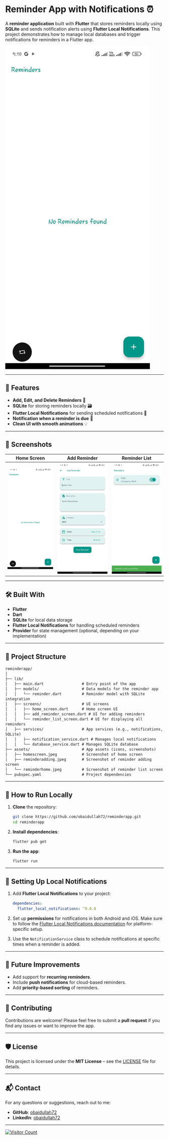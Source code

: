 # Reminder App with Notifications ⏰

A **reminder application** built with **Flutter** that stores reminders locally using **SQLite** and sends notification alerts using **Flutter Local Notifications**. This project demonstrates how to manage local databases and trigger notifications for reminders in a Flutter app.

![Home Screen](assets/homescreen.jpeg)

---

## 🚀 Features
- **Add, Edit, and Delete Reminders** 📝  
- **SQLite** for storing reminders locally 🗃️  
- **Flutter Local Notifications** for sending scheduled notifications 📅  
- **Notification when a reminder is due** 🔔  
- **Clean UI with smooth animations** 💡

---

## 📸 Screenshots

| Home Screen      | Add Reminder       | Reminder List       |
|------------------|--------------------|---------------------|
| ![Home Screen](assets/homescreen.jpeg) | ![Add Reminder](assets/reminderadding.jpeg) | ![Reminder List](assets/reminderhome.jpeg) |

---

## 🛠️ Built With
- **Flutter**  
- **Dart**  
- **SQLite** for local data storage  
- **Flutter Local Notifications** for handling scheduled reminders  
- **Provider** for state management (optional, depending on your implementation)

---

## 📂 Project Structure
```plaintext
reminderapp/
│
├── lib/
│   ├── main.dart                 # Entry point of the app
│   ├── models/                   # Data models for the reminder app
│   │   └── reminder.dart         # Reminder model with SQLite integration
│   ├── screens/                  # UI screens
│   │   ├── home_screen.dart      # Home screen UI
│   │   ├── add_reminder_screen.dart # UI for adding reminders
│   │   └── reminder_list_screen.dart # UI for displaying all reminders
│   ├── services/                 # App services (e.g., notifications, SQLite)
│   │   ├── notification_service.dart # Manages local notifications
│   │   └── database_service.dart # Manages SQLite database
├── assets/                       # App assets (icons, screenshots)
│   ├── homescreen.jpeg           # Screenshot of home screen
│   ├── reminderadding.jpeg       # Screenshot of reminder adding screen
│   └── reminderhome.jpeg         # Screenshot of reminder list screen
└── pubspec.yaml                  # Project dependencies
```

---

## 🚀 How to Run Locally
1. **Clone** the repository:
   ```bash
   git clone https://github.com/obaidullah72/reminderapp.git
   cd reminderapp
   ```

2. **Install dependencies**:
   ```bash
   flutter pub get
   ```

3. **Run the app**:
   ```bash
   flutter run
   ```

---

## 🔔 Setting Up Local Notifications
1. Add **Flutter Local Notifications** to your project:
   ```yaml
   dependencies:
     flutter_local_notifications: ^9.0.0
   ```

2. Set up **permissions** for notifications in both Android and iOS. Make sure to follow the [Flutter Local Notifications documentation](https://pub.dev/packages/flutter_local_notifications) for platform-specific setup.

3. Use the `NotificationService` class to schedule notifications at specific times when a reminder is added.

---

## 🌟 Future Improvements
- Add support for **recurring reminders**.  
- Include **push notifications** for cloud-based reminders.  
- Add **priority-based sorting** of reminders.

---

## 🤝 Contributing
Contributions are welcome! Please feel free to submit a **pull request** if you find any issues or want to improve the app.

---

## 🛡️ License
This project is licensed under the **MIT License** – see the [LICENSE](LICENSE) file for details.

---

## 📬 Contact
For any questions or suggestions, reach out to me:

- **GitHub**: [obaidullah72](https://github.com/obaidullah72/)
- **LinkedIn**: [obaidullah72](https://www.linkedin.com/in/obaidullah72/)

---

[![Visitor Count](https://visitcount.itsvg.in/api?id=obaidullah72&label=Profile%20Views&color=1&icon=5&pretty=true)](https://visitcount.itsvg.in)

